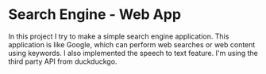 # Search Engine - Web App

In this project I try to make a simple search engine application. This application is like Google, which can perform web searches or web content using keywords. I also implemented the speech to text feature. I'm using the third party API from duckduckgo.
